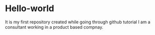 # Hello-world
It is my first repository created while going through github tutorial
I am a consultant working in a product based compnay.
